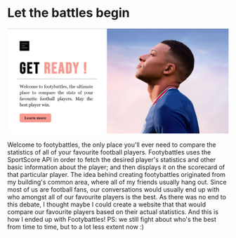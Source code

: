 # Let the battles begin

![Landing page](img/Footybattles.jpg)

Welcome to footybattles, the only place you'll ever need to compare the statistics of all of your favourite football players. Footybattles uses the SportScore API in order to fetch the desired player's statistics and other basic information about the player; and then displays it on the scorecard of that particular player. The idea behind creating footybattles originated from my building's common area, where all of my friends usually hang out. Since most of us are football fans, our conversations would usually end up with who amongst all of our favourite players is the best. As there was no end to this debate, I thought maybe I could create a website that that would compare our favourite players based on their actual statistics. And this is how I ended up with Footybattles! PS: we still fight about who's the best from time to time, but to a lot less extent now :)
